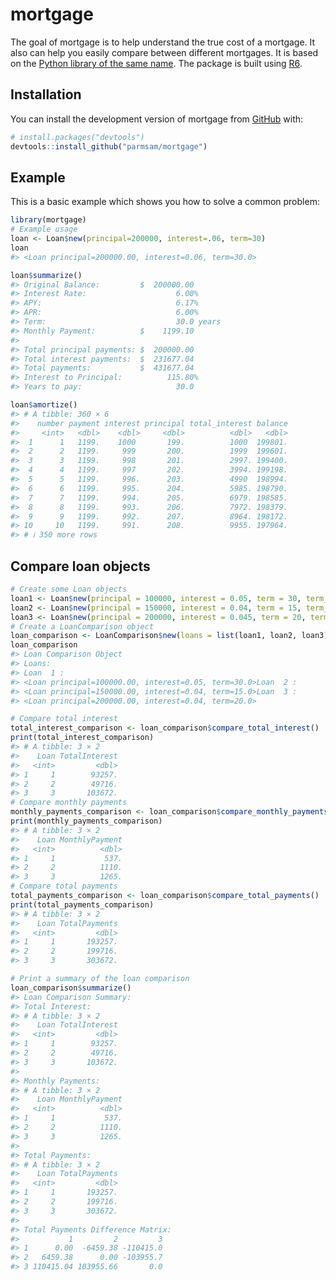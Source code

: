 
<!-- README.md is generated from README.Rmd. Please edit that file -->

# mortgage

<!-- badges: start -->
<!-- badges: end -->

The goal of mortgage is to help understand the true cost of a mortgage.
It also can help you easily compare between different mortgages. It is
based on the [Python library of the same
name](https://mortgage.readthedocs.io/en/latest/). The package is built
using [R6](https://r6.r-lib.org/).

## Installation

You can install the development version of mortgage from
[GitHub](https://github.com/) with:

``` r
# install.packages("devtools")
devtools::install_github("parmsam/mortgage")
```

## Example

This is a basic example which shows you how to solve a common problem:

``` r
library(mortgage)
# Example usage
loan <- Loan$new(principal=200000, interest=.06, term=30)
loan
#> <Loan principal=200000.00, interest=0.06, term=30.0>
```

``` r
loan$summarize()
#> Original Balance:         $  200000.00
#> Interest Rate:                    6.00%
#> APY:                              6.17%
#> APR:                              6.00%
#> Term:                             30.0 years
#> Monthly Payment:          $    1199.10
#> 
#> Total principal payments: $  200000.00
#> Total interest payments:  $  231677.04
#> Total payments:           $  431677.04
#> Interest to Principal:          115.80%
#> Years to pay:                     30.0
```

``` r
loan$amortize()
#> # A tibble: 360 × 6
#>    number payment interest principal total_interest balance
#>     <int>   <dbl>    <dbl>     <dbl>          <dbl>   <dbl>
#>  1      1   1199.    1000       199.          1000  199801.
#>  2      2   1199.     999       200.          1999  199601.
#>  3      3   1199.     998       201.          2997. 199400.
#>  4      4   1199.     997       202.          3994. 199198.
#>  5      5   1199.     996.      203.          4990  198994.
#>  6      6   1199.     995.      204.          5985. 198790.
#>  7      7   1199.     994.      205.          6979. 198585.
#>  8      8   1199.     993.      206.          7972. 198379.
#>  9      9   1199.     992.      207.          8964. 198172.
#> 10     10   1199.     991.      208.          9955. 197964.
#> # ℹ 350 more rows
```

## Compare loan objects

``` r
# Create some Loan objects
loan1 <- Loan$new(principal = 100000, interest = 0.05, term = 30, term_unit = "years", compounded = "monthly")
loan2 <- Loan$new(principal = 150000, interest = 0.04, term = 15, term_unit = "years", compounded = "monthly")
loan3 <- Loan$new(principal = 200000, interest = 0.045, term = 20, term_unit = "years", compounded = "monthly")
# Create a LoanComparison object
loan_comparison <- LoanComparison$new(loans = list(loan1, loan2, loan3))
loan_comparison
#> Loan Comparison Object
#> Loans:
#> Loan  1 :
#> <Loan principal=100000.00, interest=0.05, term=30.0>Loan  2 :
#> <Loan principal=150000.00, interest=0.04, term=15.0>Loan  3 :
#> <Loan principal=200000.00, interest=0.04, term=20.0>
```

``` r
# Compare total interest
total_interest_comparison <- loan_comparison$compare_total_interest()
print(total_interest_comparison)
#> # A tibble: 3 × 2
#>    Loan TotalInterest
#>   <int>         <dbl>
#> 1     1        93257.
#> 2     2        49716.
#> 3     3       103672.
# Compare monthly payments
monthly_payments_comparison <- loan_comparison$compare_monthly_payments()
print(monthly_payments_comparison)
#> # A tibble: 3 × 2
#>    Loan MonthlyPayment
#>   <int>          <dbl>
#> 1     1           537.
#> 2     2          1110.
#> 3     3          1265.
# Compare total payments
total_payments_comparison <- loan_comparison$compare_total_payments()
print(total_payments_comparison)
#> # A tibble: 3 × 2
#>    Loan TotalPayments
#>   <int>         <dbl>
#> 1     1       193257.
#> 2     2       199716.
#> 3     3       303672.
```

``` r
# Print a summary of the loan comparison
loan_comparison$summarize()
#> Loan Comparison Summary:
#> Total Interest:
#> # A tibble: 3 × 2
#>    Loan TotalInterest
#>   <int>         <dbl>
#> 1     1        93257.
#> 2     2        49716.
#> 3     3       103672.
#> 
#> Monthly Payments:
#> # A tibble: 3 × 2
#>    Loan MonthlyPayment
#>   <int>          <dbl>
#> 1     1           537.
#> 2     2          1110.
#> 3     3          1265.
#> 
#> Total Payments:
#> # A tibble: 3 × 2
#>    Loan TotalPayments
#>   <int>         <dbl>
#> 1     1       193257.
#> 2     2       199716.
#> 3     3       303672.
#> 
#> Total Payments Difference Matrix:
#>           1         2         3
#> 1      0.00  -6459.38 -110415.0
#> 2   6459.38      0.00 -103955.7
#> 3 110415.04 103955.66       0.0
```
